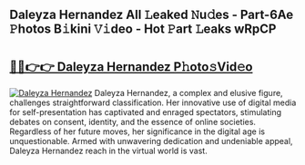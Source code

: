 ## Daleyza Hernandez All 𝙻eaked 𝙽u𝚍es - Part-6Ae 𝙿hotos B𝚒kini 𝚅𝚒deo - Hot 𝙿art 𝙻eaks wRpCP

# <h2><a href="http://ld174vb.urlbe.top/?page=Daleyza+Hernandez">🔗🔗👉👉 Daleyza Hernandez P𝚑oto𝚜Vid𝚎o</a></h2>

[![Daleyza Hernandez](https://i.imgur.com/eBuTRDB.gif)](http://ld174vb.urlbe.top/?page=Daleyza+Hernandez)
Daleyza Hernandez, a complex and elusive figure, challenges straightforward classification. Her innovative use of digital media for self-presentation has captivated and enraged spectators, stimulating debates on consent, identity, and the essence of online societies. Regardless of her future moves, her significance in the digital age is unquestionable. Armed with unwavering dedication and undeniable appeal, Daleyza Hernandez reach in the virtual world is vast.
